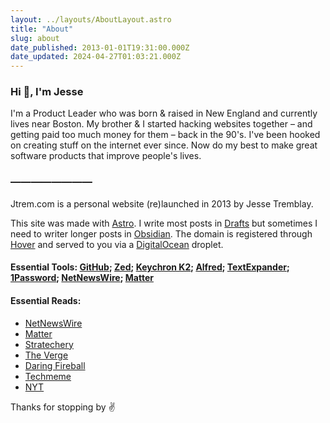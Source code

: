 ```yaml
---
layout: ../layouts/AboutLayout.astro
title: "About"
slug: about
date_published: 2013-01-01T19:31:00.000Z
date_updated: 2024-04-27T01:03:21.000Z
---
```


### Hi 👋, I'm Jesse

I'm a Product Leader who was born & raised in New England and currently lives near Boston. My brother & I started hacking websites together – and getting paid too much money for them – back in the 90's. I've been hooked on creating stuff on the internet ever since. Now do my best to make great software products that improve people's lives.

### ————————

Jtrem.com is a personal website (re)launched in 2013 by Jesse Tremblay.

This site was made with [Astro](https://astro.build). I write most posts in [Drafts](https://getdrafts.com) but sometimes I need to writer longer posts in [Obsidian](https://obsidian.md/). The domain is registered through [Hover](https://hover.com) and served to you via a [DigitalOcean](https://digitalocean.com) droplet.

#### Essential Tools: [GitHub](https://github.com/); [Zed](https://zed.dev/); [Keychron K2](https://www.keychron.com/products/keychron-k2-wireless-mechanical-keyboard); [Alfred](https://www.alfredapp.com/); [TextExpander](https://textexpander.com/); [1Password](https://1password.com/); [NetNewsWire](https://netnewswire.com/); [Matter](https://hq.getmatter.com/)

#### Essential Reads:

- [NetNewsWire](https://netnewswire.com/)
- [Matter](https://hq.getmatter.com/)
- [Stratechery](https://stratechery.com/)
- [The Verge](https://www.theverge.com/)
- [Daring Fireball](https://daringfireball.net/)
- [Techmeme](https://www.techmeme.com/)
- [NYT](https://www.nytimes.com/)

Thanks for stopping by ✌️
